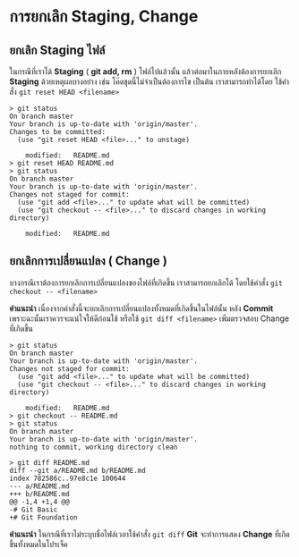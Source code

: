 # การยกเลิก Staging, Change
## ยกเลิก Staging ไฟล์
ในกรณีที่เราได้ **Staging** ( **git add, rm** ) ไฟล์ไปแล้วนั้น แล้วต่อมาในภายหลังต้องการยกเลิก **Staging** ด้วยเหตุผลบางอย่าง เช่น โค๊ดชุดนี้ไม่จำเป็นต้องการไข เป็นต้น เราสามารถทำได้โดย ใช้คำสั่ง `git reset HEAD <filename>`

```
> git status
On branch master
Your branch is up-to-date with 'origin/master'.
Changes to be committed:
  (use "git reset HEAD <file>..." to unstage)

	modified:   README.md
> git reset HEAD README.md
> git status
On branch master
Your branch is up-to-date with 'origin/master'.
Changes not staged for commit:
  (use "git add <file>..." to update what will be committed)
  (use "git checkout -- <file>..." to discard changes in working directory)

	modified:   README.md
```

## ยกเลิกการเปลี่ยนแปลง ( Change )
บางกรณีเราต้องการยกเลิกการเปลี่ยนแปลงของไฟล์ที่เกิดขึ้น เราสามารถยกเลิกได้ โดยใช้คำสั่ง `git checkout -- <filename>` 

**คำแนะนำ** เนื่องจากคำสั่งนี้จะยกเลิกการเปลี่ยนแปลงทั้งหมดที่เกิดขึ้นในไฟล์นั้น หลัง **Commit** เพราะฉะนั้นเราควรจะแน่ใจให้ดีก่อนใช้ หรือใช้ `git diff <filename>` เพิ่มตรวจสอบ Change ที่เกิดขึ้น

```
> git status
On branch master
Your branch is up-to-date with 'origin/master'.
Changes not staged for commit:
  (use "git add <file>..." to update what will be committed)
  (use "git checkout -- <file>..." to discard changes in working directory)

	modified:   README.md
> git checkout -- README.md
> git status
On branch master
Your branch is up-to-date with 'origin/master'.
nothing to commit, working directory clean
```

```
> git diff README.md
diff --git a/README.md b/README.md
index 782586c..97e8c1e 100644
--- a/README.md
+++ b/README.md
@@ -1,4 +1,4 @@
-# Git Basic
+# Git Foundation
```
**คำแนะนำ** ในกรณีที่เราไม่ระบุบชื่อไฟล์เวลาใช้คำสั่ง `git diff` **Git** จะทำการแสดง **Change** ที่เกิดขึ้นทั้งหมดในโปรเจ็ค